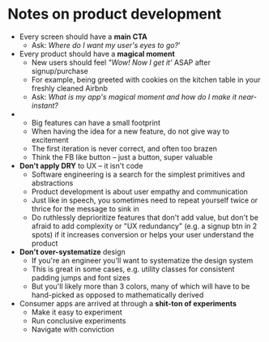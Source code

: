 # Notes on product development

* Every screen should have a **main CTA**
  * Ask: *Where do I want my user's eyes to go?*'
* Every product should have a **magical moment**
  * New users should feel *"Wow! Now I get it'* ASAP after signup/purchase
  * For example, being greeted with cookies on the kitchen table in your freshly cleaned Airbnb
  * Ask: *What is my app's magical moment and how do I make it near-instant?*
* * Big features can have a small footprint
  * When having the idea for a new feature, do not give way to excitement
  * The first iteration is never correct, and often too brazen
  * Think the FB like button – just a button, super valuable
* **Don't apply DRY** to UX – it isn't code 
  * Software engineering is a search for the simplest primitives and abstractions
  * Product development is about user empathy and communication
  * Just like in speech, you sometimes need to repeat yourself twice or thrice for the message to sink in
  * Do ruthlessly deprioritize features that don't add value, but don't be afraid to add complexity or "UX redundancy" (e.g. a signup btn in 2 spots) if it increases conversion or helps your user understand the product
* **Don't over-systematize** design
  * If you're an engineer you'll want to systematize the design system
  * This is great in some cases, e.g. utility classes for consistent padding jumps and font sizes
  * But you'll likely more than 3 colors, many of which will have to be hand-picked as opposed to mathematically derived
* Consumer apps are arrived at through a **shit-ton of experiments**
  * Make it easy to experiment
  * Run conclusive experiments
  * Navigate with conviction
